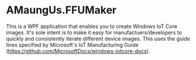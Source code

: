 # AMaungUs.FFUMaker
This is a WPF application that enables you to create Windows IoT Core images. It's sole intent is to make it easy for manufactuers/developers to quickly and consistently iterate different device images. This uses the guide lines specified by Microsoft's IoT Manufacturing Guide (https://github.com/MicrosoftDocs/windows-iotcore-docs).
